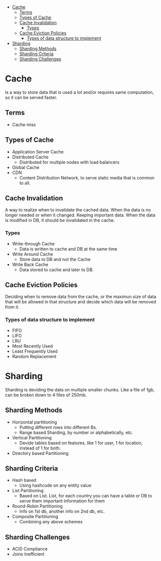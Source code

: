
- [Cache](#cache)
  - [Terms](#terms)
  - [Types of Cache](#types-of-cache)
  - [Cache Invalidation](#cache-invalidation)
    - [Types](#types)
  - [Cache Eviction Policies](#cache-eviction-policies)
    - [Types of data structure to implement](#types-of-data-structure-to-implement)
- [Sharding](#sharding)
  - [Sharding Methods](#sharding-methods)
  - [Sharding Criteria](#sharding-criteria)
  - [Sharding Challenges](#sharding-challenges)
  

# Cache

Is a way to store data that is used a lot and/or requires same computation, so it can be served faster.

## Terms

* Cache miss

## Types of Cache

* Application Server Cache
* Distributed Cache
  *  Distributed for multiple nodes with load balancers
* Global Cache
* CDN
  * Content Distribution Network, to serve static media that is common to all.

## Cache Invalidation

A way to realize when to invalidate the cached data. When the data is no longer needed or when it changed. Keeping important data.
When the data is modified in DB, it should be invalidated in the cache.

### Types

* Write-through Cache
    * Data is written to cache and DB at the same time
* Write Around Cache
    * Store data to DB and not the Cache
* Write Back Cache
    * Data stored to cache and later to DB.
  
## Cache Eviction Policies

Deciding when to remove data from the cache, or the maximun size of data that will be allowed in that structure and decide which data will be removed from it.

### Types of data structure to implement

* FIFO
* LIFO
* LRU
* Most Recently Used
* Least Frequently Used
* Random Replacement


# Sharding

Sharding is deviding the data on multiple smaller chunks.
Like a file of 1gb, can be broken down to 4 files of 250mb.

## Sharding Methods

* Horizontal partitioning
  * Putting different rows into different Bs.
  * Range based Sharding, by number or alphabetically, etc.
* Vertical Partitioning
  * Devide tables based on features, like 1 for user, 1 for location, instead of 1 for both.
* Directory based Partitioning


## Sharding Criteria

* Hash based
  * Using hashcode on any entity value
* List Partitioning
  * Based on List. List, for each country you can have a table or DB to serve them important information for them
* Round-Robin Partitioning
  * Info on 1st db, another info on 2nd db, etc.
* Composite Partitioning
  * Combining any above schemes

## Sharding Challenges

* ACID Compliance
* Joins Inefficient

